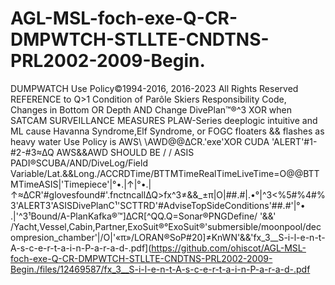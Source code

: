# AGL-MSL-foch-exe-Q-CR-DMPWTCH-STLLTE-CNDTNS-PRL2002-2009-Begin.
DUMPWATCH Use Policy©1994-2016, 2016-2023 All Rights Reserved REFERENCE to Q>1 Condition of Parôle Skiers Responsibility Code, Changes in Bottom OR Depth AND Change DivePlan™®^3 XOR when SATCAM SURVEILLANCE MEASURES PLAW-Series deeplogic intuitive and ML cause Havanna Syndrome,Elf Syndrome, or FOGC floaters &amp;&amp; flashes as heavy water Use Policy<foch> is AWS\ \AWD@@∆CR.'exe'XOR CUDA 'ALERT'#1-#2-#3≈∆Q AWS&amp;&amp;AWD SHOULD BE / / ASIS PADI®SCUBA/AND/DiveLog/Field Variable/Lat.&amp;&amp;Long./ACCRDTime/BTTMTime<OR>RealTime<XOR>LiveTime=O@@<cmOs><AND>BTTMTimeASIS|'Timepiece'|°•.|↑|°•.|↑≈∆CR'#glovesfound#'.fnctncall∆Q>fx^3≠&&_±π|O|##.#|.•°|^3<%5#%4#%3'ALERT3'ASISDivePlanC¹'SCTTRD'#AdviseTopSideConditions'##.#'|°•
.|'^3¹Bound/A-Plan<OR>Kafka®™]∆CR[^QQ.Q=Sonar®PNGDefine/ '&&' /Yacht,Vessel,Cabin,Partner,ExoSuit®°ExoSuit®'submersible/moonpool/decompresion_chamber'|/O|'«π»/<OR>LORAN®SoP#20]≠KnWN'&&'fx_3__S-i-l-e-n-t-A-s-c-e-r-t-a-i-n-P-a-r-a-d-.pdf](https://github.com/ohiscot/AGL-MSL-foch-exe-Q-CR-DMPWTCH-STLLTE-CNDTNS-PRL2002-2009-Begin./files/12469587/fx_3__S-i-l-e-n-t-A-s-c-e-r-t-a-i-n-P-a-r-a-d-.pdf
